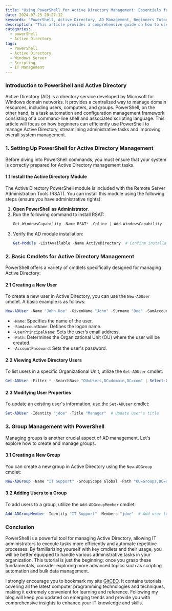 ```yaml
---
title: "Using PowerShell for Active Directory Management: Essentials for Beginners"
date: 2024-07-25 20:27:12
keywords: "PowerShell, Active Directory, AD Management, Beginners Tutorial, Windows Server"
description: "This article provides a comprehensive guide on how to use PowerShell for Active Directory (AD) management, specifically designed for beginners. Active Directory is a crucial component for managing networks and user access in Windows environments. PowerShell, being a powerful scripting language and task automation framework, offers extensive capabilities for managing AD. In this guide, we will explore key concepts, essential cmdlets, and practical examples on how to effectively manage users, groups, and other AD objects using PowerShell. By understanding these fundamentals, users will be equipped with the skills to execute common administrative tasks and improve their overall efficiency in managing Active Directory within their organization."
categories:
  - powerShell
  - Active Directory
tags:
  - PowerShell
  - Active Directory
  - Windows Server
  - Scripting
  - IT Management
---
```


### Introduction to PowerShell and Active Directory

Active Directory (AD) is a directory service developed by Microsoft for Windows domain networks. It provides a centralized way to manage domain resources, including users, computers, and groups. PowerShell, on the other hand, is a task automation and configuration management framework consisting of a command-line shell and associated scripting language. This article will focus on how beginners can efficiently use PowerShell to manage Active Directory, streamlining administrative tasks and improving overall system management.

<!-- more -->

### 1. Setting Up PowerShell for Active Directory Management

Before diving into PowerShell commands, you must ensure that your system is correctly prepared for Active Directory management tasks. 

#### 1.1 Install the Active Directory Module

The Active Directory PowerShell module is included with the Remote Server Administration Tools (RSAT). You can install this module using the following steps (ensure you have administrative rights):

1. **Open PowerShell as Administrator**.
2. Run the following command to install RSAT:
   ```powershell
   Get-WindowsCapability -Name RSAT* -Online | Add-WindowsCapability -Online  # Install all RSAT features
   ```
3. Verify the AD module installation:
   ```powershell
   Get-Module -ListAvailable -Name ActiveDirectory  # Confirm installation of AD module
   ```

### 2. Basic Cmdlets for Active Directory Management

PowerShell offers a variety of cmdlets specifically designed for managing Active Directory:

#### 2.1 Creating a New User

To create a new user in Active Directory, you can use the `New-ADUser` cmdlet. A basic example is as follows:

```powershell
New-ADUser -Name "John Doe" -GivenName "John" -Surname "Doe" -SamAccountName "jdoe" -UserPrincipalName "jdoe@domain.com" -Path "OU=Users,DC=domain,DC=com" -AccountPassword (ConvertTo-SecureString "P@ssw0rd" -AsPlainText -Force) -Enabled $true
```
- `-Name`: Specifies the name of the user.
- `-SamAccountName`: Defines the logon name.
- `-UserPrincipalName`: Sets the user’s email address.
- `-Path`: Determines the Organizational Unit (OU) where the user will be created.
- `-AccountPassword`: Sets the user's password.

#### 2.2 Viewing Active Directory Users

To list users in a specific Organizational Unit, utilize the `Get-ADUser` cmdlet:

```powershell
Get-ADUser -Filter * -SearchBase "OU=Users,DC=domain,DC=com" | Select-Object Name, SamAccountName  # List all users in specified OU
```

#### 2.3 Modifying User Properties

To update an existing user's information, use the `Set-ADUser` cmdlet:

```powershell
Set-ADUser -Identity "jdoe" -Title "Manager"  # Update user's title
```

### 3. Group Management with PowerShell

Managing groups is another crucial aspect of AD management. Let's explore how to create and manage groups.

#### 3.1 Creating a New Group

You can create a new group in Active Directory using the `New-ADGroup` cmdlet:

```powershell
New-ADGroup -Name "IT Support" -GroupScope Global -Path "OU=Groups,DC=domain,DC=com"  # Create new group in specified OU
```

#### 3.2 Adding Users to a Group

To add users to a group, utilize the `Add-ADGroupMember` cmdlet:

```powershell
Add-ADGroupMember -Identity "IT Support" -Members "jdoe"  # Add user to the IT Support group
```

### Conclusion

PowerShell is a powerful tool for managing Active Directory, allowing IT administrators to execute tasks more efficiently and automate repetitive processes. By familiarizing yourself with key cmdlets and their usage, you will be better equipped to handle various administrative tasks in your organization. This tutorial is just the beginning; once you grasp these fundamentals, consider exploring more advanced topics such as scripting automation and bulk data management.

I strongly encourage you to bookmark my site [GitCEO](https://gitceo.com). It contains tutorials covering all the latest computer programming technologies and techniques, making it extremely convenient for learning and reference. Following my blog will keep you updated on emerging trends and provide you with comprehensive insights to enhance your IT knowledge and skills.
